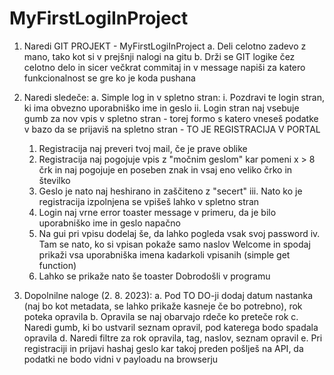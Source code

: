 # MyFirstLogiInProject
1. Naredi GIT PROJEKT - MyFirstLogiInProject
    a. Deli celotno zadevo z mano, tako kot si v prejšnji nalogi na gitu
    b. Drži se GIT logike čez celotno delo in sicer večkrat commitaj in v message napiši za katero funkcionalnost se gre ko je koda pushana
  2. Naredi sledeče:
    a. Simple log in v spletno stran:
      i. Pozdravi te login stran, ki ima obvezno uporabniško ime in geslo
      ii. Login stran naj vsebuje gumb za nov vpis v spletno stran - torej formo s katero vneseš podatke v bazo da se prijaviš na spletno stran - TO JE REGISTRACIJA V PORTAL
        1) Registracija naj preveri tvoj mail, če je prave oblike
        2) Registracija naj pogojuje vpis z "močnim geslom" kar pomeni x > 8 črk in naj pogojuje en poseben znak in vsaj eno veliko črko in številko
        3) Geslo je nato naj heshirano in zaščiteno z "secert"
      iii. Nato ko je registracija izpolnjena se vpišeš lahko v spletno stran
        1) Login naj vrne error toaster message v primeru, da je bilo uporabniško ime in geslo napačno
        2) Na gui pri vpisu dodelaj še, da lahko pogleda vsak svoj password
      iv. Tam se nato, ko si vpisan pokaže samo naslov Welcome in spodaj prikaži vsa uporabniška imena kadarkoli vpisanih (simple get function)
        1) Lahko se prikaže nato še toaster Dobrodošli v programu
    
  3. Dopolnilne naloge (2. 8. 2023):
     a. Pod TO DO-ji dodaj datum nastanka (naj bo kot metadata, se lahko prikaže kasneje če bo potrebno), rok poteka opravila
     b. Opravila se naj obarvajo rdeče ko preteče rok
     c. Naredi gumb, ki bo ustvaril seznam opravil, pod katerega bodo spadala opravila
     d. Naredi filtre za rok opravila, tag, naslov, seznam opravil
     e. Pri registraciji in prijavi hashaj geslo kar takoj preden pošlješ na API, da podatki ne bodo vidni v payloadu na browserju
     
